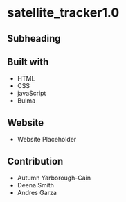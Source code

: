 # satellite_tracker1.0

## Subheading


## Built with
* HTML
* CSS
* javaScript
* Bulma



## Website
* Website Placeholder

## Contribution
* Autumn Yarborough-Cain
* Deena Smith
* Andres Garza